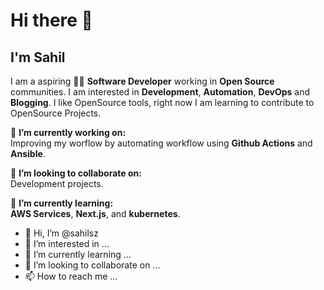# Hi there 👋

## I'm Sahil

I am a aspiring 👨‍💻 **Software Developer** working in **Open Source** communities. I am interested in **Development**, **Automation**, **DevOps** and **Blogging**. I like OpenSource tools, right now I am learning to contribute to OpenSource Projects.

🔭 **I’m currently working on:** 
<br>Improving my worflow by automating workflow using **Github Actions** and **Ansible**.</br>

👯 **I’m looking to collaborate on:**
<br>Development projects.</br>

🌱 **I’m currently learning:**
<br>**AWS Services**, **Next.js**, and **kubernetes**.</br>

- 👋 Hi, I’m @sahilsz
- 👀 I’m interested in ...
- 🌱 I’m currently learning ...
- 💞️ I’m looking to collaborate on ...
- 📫 How to reach me ...

<!---
sahilsz/sahilsz is a ✨ special ✨ repository because its `README.md` (this file) appears on your GitHub profile.
You can click the Preview link to take a look at your changes.
--->
